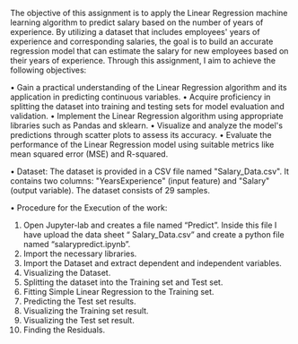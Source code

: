 The objective of this assignment is to apply the Linear Regression machine learning algorithm to predict salary based on the number of years of experience. By utilizing a dataset that includes employees' years of experience and corresponding salaries, the goal is to build an accurate regression model that can estimate the salary for new employees based on their years of experience. Through this assignment, I aim to achieve the following objectives:

•	Gain a practical understanding of the Linear Regression algorithm and its application in predicting continuous variables.
•	Acquire proficiency in splitting the dataset into training and testing sets for model evaluation and validation.
•	Implement the Linear Regression algorithm using appropriate libraries such as Pandas and sklearn.
•	Visualize and analyze the model's predictions through scatter plots to assess its accuracy.
•	Evaluate the performance of the Linear Regression model using suitable metrics like mean squared error (MSE) and R-squared.

•	Dataset:
The dataset is provided in a CSV file named "Salary_Data.csv". It contains two columns: "YearsExperience" (input feature) and "Salary" (output variable). The dataset consists of 29 samples.

•	Procedure for the Execution of the work:
1. Open Jupyter-lab and creates a file named “Predict”. Inside this file I have upload the data sheet “ Salary_Data.csv” and create a python file named “salarypredict.ipynb”.
2. Import the necessary libraries.
3. Import the Dataset and extract dependent and independent variables.
4. Visualizing the Dataset.
5. Splitting the dataset into the Training set and Test set.
6. Fitting Simple Linear Regression to the Training set.
7. Predicting the Test set results.
8. Visualizing the Training set result.
9. Visualizing the Test set result.
10. Finding the Residuals.
